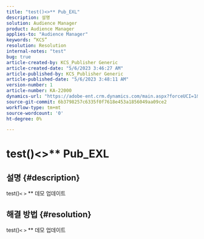 ```yaml
---
title: "test()<>** Pub_EXL"
description: 설명
solution: Audience Manager
product: Audience Manager
applies-to: "Audience Manager"
keywords: “KCS”
resolution: Resolution
internal-notes: "test"
bug: true
article-created-by: KCS_Publisher Generic
article-created-date: "5/6/2023 3:46:27 AM"
article-published-by: KCS_Publisher Generic
article-published-date: "5/6/2023 3:48:11 AM"
version-number: 1
article-number: KA-22000
dynamics-url: "https://adobe-ent.crm.dynamics.com/main.aspx?forceUCI=1&pagetype=entityrecord&etn=knowledgearticle&id=cfde118e-c0eb-ed11-8849-6045bd006239"
source-git-commit: 6b3798257c6335f0f7618e453a1856049aa09ce2
workflow-type: tm+mt
source-wordcount: '0'
ht-degree: 0%

---
```


# test()&lt;>\*\* Pub_EXL

## 설명 {#description}

test()`<` `>` \*\* 데모 업데이트

## 해결 방법 {#resolution}


test()`<` `>` \*\* 데모 업데이트
